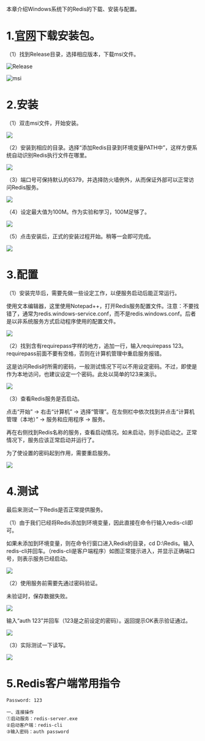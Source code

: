 
本章介绍Windows系统下的Redis的下载、安装与配置。

# 1.[官网](https://github.com/microsoftarchive/redis/releases)下载安装包。

（1）找到Release目录，选择相应版本，下载msi文件。

![Release](../assets/images/Redis/2/1.png)

![msi](../assets/images/Redis/2/2.png)

# 2.安装

（1）双击msi文件，开始安装。

![](../assets/images/Redis/2/3.png)

（2）安装到相应的目录。选择“添加Redis目录到环境变量PATH中”，这样方便系统自动识别Redis执行文件在哪里。

![](../assets/images/Redis/2/4.png)

（3）端口号可保持默认的6379，并选择防火墙例外，从而保证外部可以正常访问Redis服务。

![](../assets/images/Redis/2/5.png)

（4）设定最大值为100M。作为实验和学习，100M足够了。

![](../assets/images/Redis/2/6.png)

（5）点击安装后，正式的安装过程开始。稍等一会即可完成。

![](../assets/images/Redis/2/7.png)

# 3.配置

（1）安装完毕后，需要先做一些设定工作，以便服务启动后能正常运行。

使用文本编辑器，这里使用Notepad++，打开Redis服务配置文件。注意：不要找错了，通常为redis.windows-service.conf，而不是redis.windows.conf。后者是以非系统服务方式启动程序使用的配置文件。

![](../assets/images/Redis/2/8.png)

（2）找到含有requirepass字样的地方，追加一行，输入requirepass 123。requirepass前面不要有空格，否则在计算机管理中重启服务报错。

这是访问Redis时所需的密码，一般测试情况下可以不用设定密码。不过，即使是作为本地访问，也建议设定一个密码。此处以简单的123来演示。

![](../assets/images/Redis/2/9.png)

（3）查看Redis服务是否启动。

点击“开始” -> 右击“计算机” -> 选择“管理”。在左侧栏中依次找到并点击“计算机管理（本地）” -> 服务和应用程序 -> 服务。

再在右侧找到Redis名称的服务，查看启动情况。如未启动，则手动启动之。正常情况下，服务应该正常启动并运行了。

为了使设置的密码起到作用，需要重启服务。

![](../assets/images/Redis/2/10.png)

# 4.测试

最后来测试一下Redis是否正常提供服务。

（1）由于我们已经将Redis添加到环境变量，因此直接在命令行输入redis-cli即可。

如果未添加到环境变量，则在命令行窗口进入Redis的目录，cd D:\Redis。输入redis-cli并回车。（redis-cli是客户端程序）如图正常提示进入，并显示正确端口号，则表示服务已经启动。

![](../assets/images/Redis/2/11.png)

（2）使用服务前需要先通过密码验证。

未验证时，保存数据失败。

![](../assets/images/Redis/2/12.png)

输入“auth 123”并回车（123是之前设定的密码）。返回提示OK表示验证通过。

![](../assets/images/Redis/2/13.png)

（3）实际测试一下读写。

![](../assets/images/Redis/2/14.png)

# 5.Redis客户端常用指令

```redis
Password: 123

一、连接操作
①启动服务：redis-server.exe
②启动客户端：redis-cli
③输入密码：auth password
```